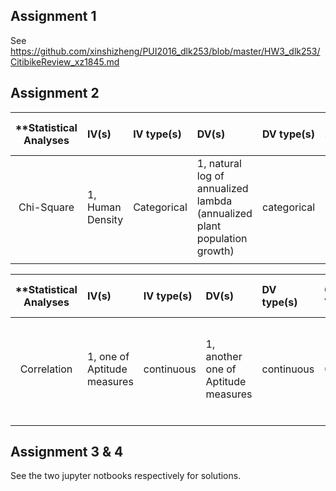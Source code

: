 ## Assignment 1
See https://github.com/xinshizheng/PUI2016_dlk253/blob/master/HW3_dlk253/CitibikeReview_xz1845.md

## Assignment 2
| **Statistical Analyses	|  IV(s)  |  IV type(s) |  DV(s)  |  DV type(s)  |  Control Var | Control Var type  | Question to be answered | _H0_ | alpha | link to paper **| 
|:----------:|:----------|:------------|:-------------|:-------------|:------------|:------------- |:------------------|:----:|:-------:|:-------|
Chi-Square	| 1, Human Density | Categorical | 1, natural log of annualized lambda (annualized plant population growth) | categorical | 0 | -- | no relationship between human population density and λann | λann in rural environment = λann in urban environment | 0.05 | [Conservation Investment for Rare Plants in Urban Environments](http://journals.plos.org/plosone/article?id=10.1371/journal.pone.0083809) |
  |||||||||

| **Statistical Analyses	|  IV(s)  |  IV type(s) |  DV(s)  |  DV type(s)  |  Control Var | Control Var type  | Question to be answered | _H0_ | alpha | link to paper **| 
|:----------:|:----------|:------------|:-------------|:-------------|:------------|:------------- |:------------------|:----:|:-------:|:-------|
Correlation	| 1, one of Aptitude measures | continuous | 1, another one of Aptitude measures | continuous | 0 | -- | no linear relationship between one aptitude measure against another | No linear correlation exists between any two of the aptitude measures | 0.05 | [Subcortical Correlates of Individual Differences in Aptitude](http://journals.plos.org/plosone/article?id=10.1371/journal.pone.0089425) |
  |||||||||

## Assignment 3 & 4
See the two jupyter notbooks respectively for solutions.
